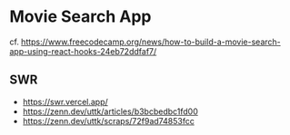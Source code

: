 # Movie Search App

cf. https://www.freecodecamp.org/news/how-to-build-a-movie-search-app-using-react-hooks-24eb72ddfaf7/

## SWR

- https://swr.vercel.app/
- https://zenn.dev/uttk/articles/b3bcbedbc1fd00
- https://zenn.dev/uttk/scraps/72f9ad74853fcc
